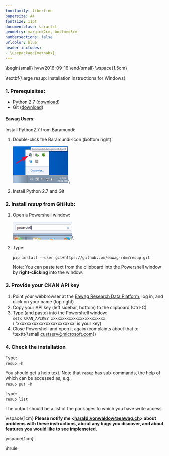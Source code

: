 ```yaml
---
fontfamily: libertine
papersize: A4
fontsize: 11pt
documentclass: scrartcl
geometry: margin=2cm, bottom=3cm
numbersections: false
urlcolor: blue
header-includes:
- \usepackage{mathabx}
---
```

\begin{small}
hvw/2016-09-16
\end{small}
\vspace{1.5cm}

\textbf{\large resup: Installation instructions for Windows}

### 1. Prerequisites:

+ Python 2.7 ([download](https://www.python.org/ftp/python/2.7.12/python-2.7.12.msi))
+ Git ([download](https://github.com/git-for-windows/git/releases/download/v2.10.0.windows.1/Git-2.10.0-32-bit.exe))

#### Eawag Users:

Install Python2.7 from Baramundi:

1. Double-click the Baramundi-Icon (bottom right)

    ![](./baramundi.png)\

2. Install Python 2.7 and Git


### 2. Install *resup* from GitHub:

1. Open a Powershell window:

    ![](./powershell.png)\


2. Type:

    `pip install --user git+https://github.com/eawag-rdm/resup.git`

    Note: You can paste text from the clipboard into the Powershell window by **right-clicking** into the window.

### 3. Provide your CKAN API key

1. Point your webbrowser at the
   [Eawag Research Data Platform](https://eaw-ckan-dev1.eawag.wroot.emp-eaw.ch),
   log in, and click on your name (top right).
2. Copy your API key (left sidebar, bottom) to the clipboard (Ctrl-C)
3. Type (and paste) into the Powershell window:    
    `setx CKAN_APIKEY xxxxxxxxxxxxxxxxxxxxxxxx`    
    ( 'xxxxxxxxxxxxxxxxxxxxxxxx' is your key)
4. Close Powershell and open it again (complaints about that to \texttt{\small custserv@microsoft.com})

### 4. Check the installation

Type:\
`resup -h`

You should get a help text. Note that `resup` has sub-commands,
the help of which can be accessed as, e.g.,\
`resup put -h`

Type:\
`resup list`

The output should be a list of the packages to which you have write access.


\vspace{1cm}
**Please notify me \<harald.vonwaldow@eawag.ch\> about problems with these instructions, about any bugs you discover, and about features you would like to see implemeted.**

\vspace{1cm}

\hrule

